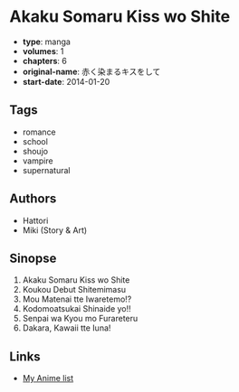 # Akaku Somaru Kiss wo Shite

-   **type**: manga
-   **volumes**: 1
-   **chapters**: 6
-   **original-name**: 赤く染まるキスをして
-   **start-date**: 2014-01-20

## Tags

-   romance
-   school
-   shoujo
-   vampire
-   supernatural

## Authors

-   Hattori
-   Miki (Story & Art)

## Sinopse

1. Akaku Somaru Kiss wo Shite
2. Koukou Debut Shitemimasu
3. Mou Matenai tte Iwaretemo!?
4. Kodomoatsukai Shinaide yo!!
5. Senpai wa Kyou mo Furareteru
6. Dakara, Kawaii tte Iuna!

## Links

-   [My Anime list](https://myanimelist.net/manga/103165/Akaku_Somaru_Kiss_wo_Shite)
